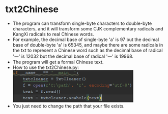 # txt2Chinese
* The program can transform single-byte characters to double-byte characters, and it will transform some CJK complementary radicals and KangXi radicals to real Chinese words.  
* For example, the decimal base of single-byte 'a' is 97 but the decimal base of double-byte 'a' is 65345, and maybe there are some radicals in the txt to represent a Chinese word such as the decimal base of radical '一' is 12032 but the decimal base of radical '一' is 19968.  
* The program will get a formal Chinese text.  
* How to use the txt2Chinese.py:  
![WOW!](https://github.com/16673161214/txt2Chinese/blob/master/capture.PNG)  
* You just need to change the path that your file exists.
